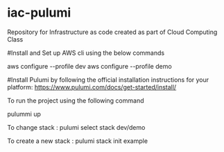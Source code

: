 # iac-pulumi
Repository for Infrastructure as code created as part of Cloud Computing Class 

#Install and Set up AWS cli using the below commands

aws configure --profile dev
aws configure --profile demo

#Install Pulumi by following the official installation instructions for your platform: https://www.pulumi.com/docs/get-started/install/

To run the project using the following command 

pulummi up

To change stack : pulumi select stack dev/demo 

To create a new stack :  pulumi stack init example






